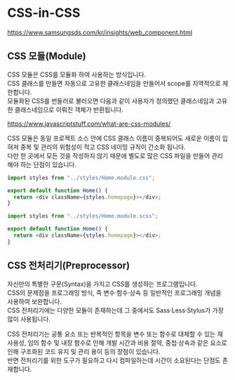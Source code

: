 # CSS-in-CSS

https://www.samsungsds.com/kr/insights/web_component.html

## CSS 모듈(Module)

CSS 모듈은 CSS를 모듈화 하여 사용하는 방식입니다.  
CSS 클래스를 만들면 자동으로 고유한 클래스네임을 만들어서 scope를 지역적으로 제한합니다.  
모듈화된 CSS를 번들러로 불러오면 다음과 같이 사용자가 정의했던 클래스네임과 고유한 클래스네임으로 이뤄진 객체가 반환됩니다.

https://www.javascriptstuff.com/what-are-css-modules/

CSS 모듈은 동일 프로젝트 소스 안에 CSS 클래스 이름이 중복되어도 새로운 이름이 입혀져 중복 및 관리의 위험성이 적고 CSS 네이밍 규칙이 간소화 됩니다.  
다만 한 곳에서 모든 것을 작성하지 않기 때문에 별도로 많은 CSS 파일을 만들어 관리해야 하는 단점이 있습니다.

```javascript
import styles from "../styles/Home.module.css";

export default function Home() {
  return <div className={styles.homepage}></div>;
}
```

```javascript
import styles from "../styles/Home.module.scss";

export default function Home() {
  return <div className={styles.homepage}></div>;
}
```

## CSS 전처리기(Preprocessor)

자신만의 특별한 구문(Syntax)을 가지고 CSS를 생성하는 프로그램입니다.  
CSS의 문제점을 프로그래밍 방식, 즉 변수·함수·상속 등 일반적인 프로그래밍 개념을 사용하여 보완합니다.  
CSS 전처리기에는 다양한 모듈이 존재하는데 그 중에서도 Sass·Less·Stylus가 가장 많이 사용됩니다.

CSS 전처리기는 공통 요소 또는 반복적인 항목을 변수 또는 함수로 대체할 수 있는 재사용성, 임의 함수 및 내장 함수로 인해 개발 시간과 비용 절약, 중첩·상속과 같은 요소로 인해 구조화된 코드 유지 및 관리 용이 등의 장점이 있습니다.  
반면 전처리기를 위한 도구가 필요하고 다시 컴파일하는데 시간이 소요된다는 단점도 존재합니다.
